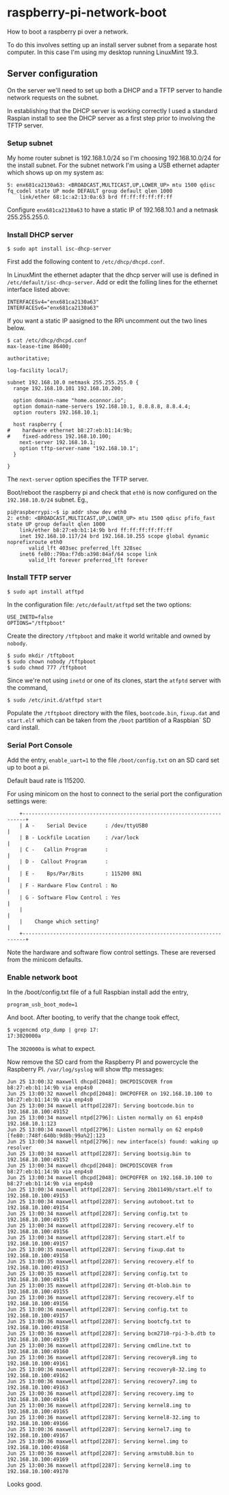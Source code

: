 # raspberry-pi-network-boot
How to boot a raspberry pi over a network.

To do this involves setting up an install server subnet from a
separate host computer.  In this case I'm using my desktop running
LinuxMint 19.3.

## Server configuration
On the server we'll need to set up both a DHCP and a TFTP server to
handle network requests on the subnet.

In establishing that the DHCP server is working correctly I used a
standard Raspian install to see the DHCP server as a first step prior
to involving the TFTP server.
### Setup subnet

My home router subnet is 192.168.1.0/24 so I'm choosing
192.168.10.0/24 for the install subnet.  For the subnet network I'm
using a USB ethernet adapter which shows up on my system as:
```
5: enx681ca2130a63: <BROADCAST,MULTICAST,UP,LOWER_UP> mtu 1500 qdisc fq_codel state UP mode DEFAULT group default qlen 1000
    link/ether 68:1c:a2:13:0a:63 brd ff:ff:ff:ff:ff:ff
```
Configure `enx681ca2130a63` to have a static IP of 192.168.10.1 and a netmask 255.255.255.0.

### Install DHCP server 
```
$ sudo apt install isc-dhcp-server
```
First add the following content to `/etc/dhcp/dhcpd.conf`.

In LinuxMint the ethernet adapter that the dhcp server will use is defined in `/etc/default/isc-dhcp-server`.  Add or edit the folling lines for the ethernet interface listed above:
```
INTERFACESv4="enx681ca2130a63"
INTERFACESv6="enx681ca2130a63"
```

If you want a static IP aasigned to the RPi uncomment out the two lines below.

```
$ cat /etc/dhcp/dhcpd.conf
max-lease-time 86400;

authoritative;

log-facility local7;

subnet 192.168.10.0 netmask 255.255.255.0 {
  range 192.168.10.101 192.168.10.200;

  option domain-name "home.oconnor.io";
  option domain-name-servers 192.168.10.1, 8.8.8.8, 8.8.4.4;
  option routers 192.168.10.1;

  host raspberry {
#    hardware ethernet b8:27:eb:b1:14:9b;
#    fixed-address 192.168.10.100;
    next-server 192.168.10.1;
    option tftp-server-name "192.168.10.1";
  }

}
```
The `next-server` option specifies the TFTP server.

Boot/reboot the raspberry pi and check that `eth0` is now configured
on the `192.168.10.0/24` subnet. Eg.,
```
pi@raspberrypi:~$ ip addr show dev eth0
2: eth0: <BROADCAST,MULTICAST,UP,LOWER_UP> mtu 1500 qdisc pfifo_fast state UP group default qlen 1000
    link/ether b8:27:eb:b1:14:9b brd ff:ff:ff:ff:ff:ff
    inet 192.168.10.117/24 brd 192.168.10.255 scope global dynamic noprefixroute eth0
       valid_lft 403sec preferred_lft 328sec
    inet6 fe80::79ba:f7db:a398:84af/64 scope link 
       valid_lft forever preferred_lft forever
```

### Install TFTP server
```
$ sudo apt install atftpd
```
In the configuration file: `/etc/default/atftpd` set the two options:
```
USE_INETD=false
OPTIONS="/tftpboot"
```
Create the directory `/tftpboot` and make it world writable and owned by `nobody`.
```
$ sudo mkdir /tftpboot
$ sudo chown nobody /tftpboot
$ sudo chmod 777 /tftpboot
```

Since we're not using `inetd` or one of its clones, start the `atfptd` server with the command,
```
$ sudo /etc/init.d/atftpd start
```
Populate the `/tftpboot` directory with the files, `bootcode.bin`,
`fixup.dat` and `start.elf` which can be taken from the `/boot`
partition of a Raspbian` SD card install.
### Serial Port Console

Add the entry, `enable_uart=1` to the file `/boot/config.txt` on an SD card set up to boot a pi.

Default baud rate is 115200.

For using minicom on the host to connect to the serial port the configuration settings were:
```
    +-----------------------------------------------------------------------+   
    | A -    Serial Device      : /dev/ttyUSB0                              |
    | B - Lockfile Location     : /var/lock                                 |   
    | C -   Callin Program      :                                           |   
    | D -  Callout Program      :                                           |   
    | E -    Bps/Par/Bits       : 115200 8N1                                |
    | F - Hardware Flow Control : No                                        |   
    | G - Software Flow Control : Yes                                       |
    |                                                                       |   
    |    Change which setting?                                              |
    +-----------------------------------------------------------------------+   
```

Note the hardware and software flow control settings.  These are
reversed from the minicom defaults.


### Enable network boot
In the /boot/config.txt file of a full Raspbian install add the entry,
```
program_usb_boot_mode=1
```
And boot.  After booting, to verify that the change took effect, 
```
$ vcgencmd otp_dump | grep 17:
17:3020000a
``` 
The `3020000a` is what to expect.

Now remove the SD card from the Raspberry PI and powercycle the Raspberry PI.
`/var/log/syslog` will show tftp messages: 
```
Jun 25 13:00:32 maxwell dhcpd[2048]: DHCPDISCOVER from b8:27:eb:b1:14:9b via enp4s0
Jun 25 13:00:32 maxwell dhcpd[2048]: DHCPOFFER on 192.168.10.100 to b8:27:eb:b1:14:9b via enp4s0
Jun 25 13:00:34 maxwell atftpd[2287]: Serving bootcode.bin to 192.168.10.100:49152
Jun 25 13:00:34 maxwell ntpd[2796]: Listen normally on 61 enp4s0 192.168.10.1:123
Jun 25 13:00:34 maxwell ntpd[2796]: Listen normally on 62 enp4s0 [fe80::748f:640b:9d8b:99a%2]:123
Jun 25 13:00:34 maxwell ntpd[2796]: new interface(s) found: waking up resolver
Jun 25 13:00:34 maxwell atftpd[2287]: Serving bootsig.bin to 192.168.10.100:49152
Jun 25 13:00:34 maxwell dhcpd[2048]: DHCPDISCOVER from b8:27:eb:b1:14:9b via enp4s0
Jun 25 13:00:34 maxwell dhcpd[2048]: DHCPOFFER on 192.168.10.100 to b8:27:eb:b1:14:9b via enp4s0
Jun 25 13:00:34 maxwell atftpd[2287]: Serving 2bb1149b/start.elf to 192.168.10.100:49153
Jun 25 13:00:34 maxwell atftpd[2287]: Serving autoboot.txt to 192.168.10.100:49154
Jun 25 13:00:34 maxwell atftpd[2287]: Serving config.txt to 192.168.10.100:49155
Jun 25 13:00:34 maxwell atftpd[2287]: Serving recovery.elf to 192.168.10.100:49156
Jun 25 13:00:34 maxwell atftpd[2287]: Serving start.elf to 192.168.10.100:49157
Jun 25 13:00:35 maxwell atftpd[2287]: Serving fixup.dat to 192.168.10.100:49158
Jun 25 13:00:35 maxwell atftpd[2287]: Serving recovery.elf to 192.168.10.100:49153
Jun 25 13:00:35 maxwell atftpd[2287]: Serving config.txt to 192.168.10.100:49154
Jun 25 13:00:35 maxwell atftpd[2287]: Serving dt-blob.bin to 192.168.10.100:49155
Jun 25 13:00:36 maxwell atftpd[2287]: Serving recovery.elf to 192.168.10.100:49156
Jun 25 13:00:36 maxwell atftpd[2287]: Serving config.txt to 192.168.10.100:49157
Jun 25 13:00:36 maxwell atftpd[2287]: Serving bootcfg.txt to 192.168.10.100:49158
Jun 25 13:00:36 maxwell atftpd[2287]: Serving bcm2710-rpi-3-b.dtb to 192.168.10.100:49159
Jun 25 13:00:36 maxwell atftpd[2287]: Serving cmdline.txt to 192.168.10.100:49160
Jun 25 13:00:36 maxwell atftpd[2287]: Serving recovery8.img to 192.168.10.100:49161
Jun 25 13:00:36 maxwell atftpd[2287]: Serving recovery8-32.img to 192.168.10.100:49162
Jun 25 13:00:36 maxwell atftpd[2287]: Serving recovery7.img to 192.168.10.100:49163
Jun 25 13:00:36 maxwell atftpd[2287]: Serving recovery.img to 192.168.10.100:49164
Jun 25 13:00:36 maxwell atftpd[2287]: Serving kernel8.img to 192.168.10.100:49165
Jun 25 13:00:36 maxwell atftpd[2287]: Serving kernel8-32.img to 192.168.10.100:49166
Jun 25 13:00:36 maxwell atftpd[2287]: Serving kernel7.img to 192.168.10.100:49167
Jun 25 13:00:36 maxwell atftpd[2287]: Serving kernel.img to 192.168.10.100:49168
Jun 25 13:00:36 maxwell atftpd[2287]: Serving armstub8.bin to 192.168.10.100:49169
Jun 25 13:00:36 maxwell atftpd[2287]: Serving kernel8.img to 192.168.10.100:49170
```

Looks good.
